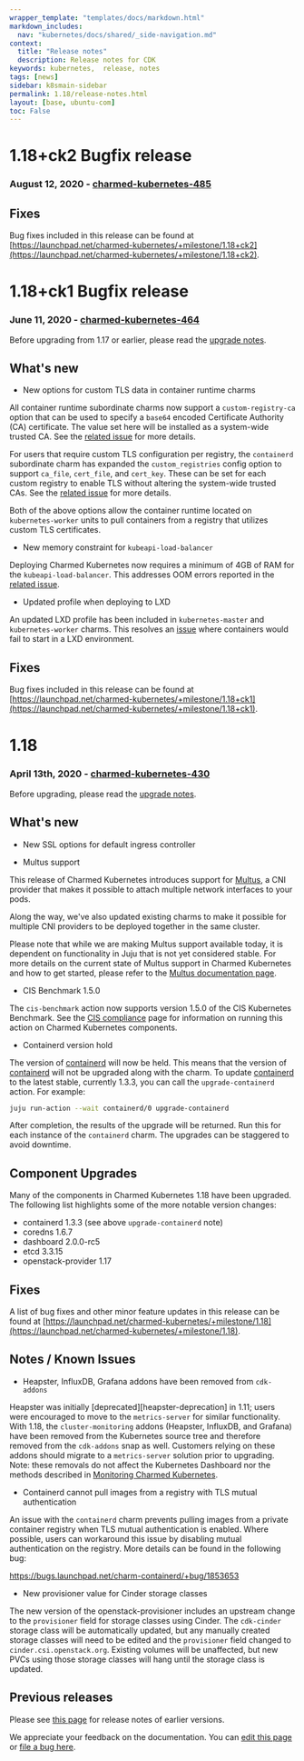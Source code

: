```yaml
---
wrapper_template: "templates/docs/markdown.html"
markdown_includes:
  nav: "kubernetes/docs/shared/_side-navigation.md"
context:
  title: "Release notes"
  description: Release notes for CDK
keywords: kubernetes,  release, notes
tags: [news]
sidebar: k8smain-sidebar
permalink: 1.18/release-notes.html
layout: [base, ubuntu-com]
toc: False
---
```


# 1.18+ck2 Bugfix release

### August 12, 2020 - [charmed-kubernetes-485](https://raw.githubusercontent.com/charmed-kubernetes/bundle/master/releases/1.18/bundle.yaml)

## Fixes

Bug fixes included in this release can be found at
[https://launchpad.net/charmed-kubernetes/+milestone/1.18+ck2](https://launchpad.net/charmed-kubernetes/+milestone/1.18+ck2).


# 1.18+ck1 Bugfix release

### June 11, 2020 - [charmed-kubernetes-464](https://api.jujucharms.com/charmstore/v5/charmed-kubernetes-464/archive/bundle.yaml)

Before upgrading from 1.17 or earlier, please read the
[upgrade notes](/kubernetes/docs/upgrade-notes).

## What's new

- New options for custom TLS data in container runtime charms

All container runtime subordinate charms now support a `custom-registry-ca`
option that can be used to specify a `base64` encoded Certificate Authority
(CA) certificate. The value set here will be installed as a system-wide
trusted CA. See the
[related issue](https://bugs.launchpad.net/layer-container-runtime-common/+bug/1831153)
for more details.

For users that require custom TLS configuration per registry, the `containerd`
subordinate charm has expanded the `custom_registries` config option to
support `ca_file`, `cert_file`, and `cert_key`. These can be set for each
custom registry to enable TLS without altering the system-wide trusted CAs.
See the
[related issue](https://bugs.launchpad.net/charm-containerd/+bug/1879347)
for more details.

Both of the above options allow the container runtime located on
`kubernetes-worker` units to pull containers from a registry that utilizes
custom TLS certificates.

- New memory constraint for `kubeapi-load-balancer`

Deploying Charmed Kubernetes now requires a minimum of 4GB of RAM for the
`kubeapi-load-balancer`. This addresses OOM errors reported in the
[related issue](https://bugs.launchpad.net/charmed-kubernetes-bundles/+bug/1873044).

- Updated profile when deploying to LXD

An updated LXD profile has been included in `kubernetes-master` and
`kubernetes-worker` charms. This resolves an
[issue](https://bugs.launchpad.net/charm-kubernetes-worker/+bug/1876618)
where containers would fail to start in a LXD environment.

## Fixes

Bug fixes included in this release can be found at
[https://launchpad.net/charmed-kubernetes/+milestone/1.18+ck1](https://launchpad.net/charmed-kubernetes/+milestone/1.18+ck1).


# 1.18

### April 13th, 2020 - [charmed-kubernetes-430](https://api.jujucharms.com/charmstore/v5/charmed-kubernetes-430/archive/bundle.yaml)

Before upgrading, please read the [upgrade notes](/kubernetes/docs/upgrade-notes).

## What's new

- New SSL options for default ingress controller

- Multus support

This release of Charmed Kubernetes introduces support for
[Multus](https://github.com/intel/multus-cni), a CNI provider that makes it
possible to attach multiple network interfaces to your pods.

Along the way, we've also updated existing charms to make it possible for
multiple CNI providers to be deployed together in the same cluster.

Please note that while we are making Multus support available today, it is
dependent on functionality in Juju that is not yet considered stable. For more
details on the current state of Multus support in Charmed Kubernetes and how to
get started, please refer to the
[Multus documentation page](/kubernetes/docs/cni-multus).

- CIS Benchmark 1.5.0

The `cis-benchmark` action now supports version 1.5.0 of the CIS Kubernetes Benchmark.
See the [CIS compliance](/kubernetes/docs/cis-compliance) page for information on
running this action on Charmed Kubernetes components.

- Containerd version hold

The version of [containerd](https://containerd.io/) will now be held.  This means that the version of [containerd](https://containerd.io/) will not be upgraded along with the charm.  To update [containerd](https://containerd.io/) to the latest stable, currently 1.3.3, you can call the `upgrade-containerd` action.  For example:

```bash
juju run-action --wait containerd/0 upgrade-containerd
```

After completion, the results of the upgrade will be returned.  Run this for each instance of the `containerd` charm.  The upgrades can be staggered to avoid downtime.

## Component Upgrades

Many of the components in Charmed Kubernetes 1.18 have been upgraded. The following list
highlights some of the more notable version changes:

- containerd 1.3.3 (see above `upgrade-containerd` note)
- coredns 1.6.7
- dashboard 2.0.0-rc5
- etcd 3.3.15
- openstack-provider 1.17

## Fixes

A list of bug fixes and other minor feature updates in this release can be found at
[https://launchpad.net/charmed-kubernetes/+milestone/1.18](https://launchpad.net/charmed-kubernetes/+milestone/1.18).

## Notes / Known Issues

- Heapster, InfluxDB, Grafana addons have been removed from `cdk-addons`

Heapster was initially [deprecated][heapster-deprecation] in 1.11; users
were encouraged to move to the `metrics-server` for similar functionality.
With 1.18, the `cluster-monitoring` addons (Heapster, InfluxDB, and Grafana)
have been removed from the Kubernetes source tree and therefore removed from
the `cdk-addons` snap as well. Customers relying on these addons should
migrate to a `metrics-server` solution prior to upgrading. Note: these
removals do not affect the Kubernetes Dashboard nor the methods described in
[Monitoring Charmed Kubernetes](/kubernetes/docs/monitoring).

- Containerd cannot pull images from a registry with TLS mutual authentication

An issue with the `containerd` charm prevents pulling images from a private
container registry when TLS mutual authentication is enabled. Where possible,
users can workaround this issue by disabling mutual authentication on the
registry. More details can be found in the following bug:

https://bugs.launchpad.net/charm-containerd/+bug/1853653

- New provisioner value for Cinder storage classes

The new version of the openstack-provisioner includes an upstream change
to the `provisioner` field for storage classes using Cinder. The `cdk-cinder`
storage class will be automatically updated, but any manually created storage
classes will need to be edited and the `provisioner` field changed to
`cinder.csi.openstack.org`. Existing volumes will be unaffected, but new
PVCs using those storage classes will hang until the storage class is updated.

## Previous releases

Please see [this page][historic] for release notes of earlier versions.

<!--LINKS-->
[upgrade-notes]: /kubernetes/docs/upgrade-notes
[bundle]: https://api.jujucharms.com/charmstore/v5/canonical-kubernetes-471/archive/bundle.yaml
[historic]: /kubernetes/docs/release-notes-historic
[upgrading-docker]: /kubernetes/docs/upgrading#upgrading-docker
[tigera-home]: https://www.tigera.io/tigera-products/calico-enterprise/
[tigera-docs]: /kubernetes/docs/tigera-secure-ee
[haoverview]: /kubernetes/docs/high-availability
[metallb-docs]: /kubernetes/docs/metallb
[hacluster-docs]: /kubernetes/docs/hacluster
[cni-calico]: /kubernetes/docs/cni-calico
[containerd]: /kubernetes/docs/containerd
[container-runtime]: /kubernetes/docs/container-runtime
[cis-benchmark]: https://www.cisecurity.org/benchmark/kubernetes/

<!-- FEEDBACK -->
<div class="p-notification--information">
  <p class="p-notification__response">
    We appreciate your feedback on the documentation. You can
    <a href="https://github.com/charmed-kubernetes/kubernetes-docs/edit/main/pages/k8s/release-notes.md" >edit this page</a>
    or
    <a href="https://github.com/charmed-kubernetes/kubernetes-docs/issues/new" >file a bug here</a>.
  </p>
</div>
